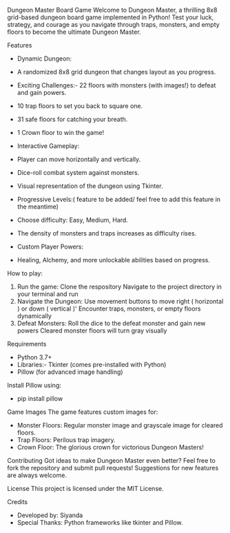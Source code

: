 Dungeon Master Board Game 
Welcome to Dungeon Master, a thrilling 8x8 grid-based dungeon board game implemented in Python!
Test your luck, strategy, and courage as you navigate through traps, monsters, and empty floors to become the ultimate Dungeon Master.

Features 
- Dynamic Dungeon:
-  A randomized 8x8 grid dungeon that changes layout as you progress.
- Exciting Challenges:- 22 floors with monsters (with images!) to defeat and gain powers.
- 10 trap floors to set you back to square one.
- 31 safe floors for catching your breath.
- 1 Crown floor to win the game!

- Interactive Gameplay:
- Player can move horizontally and vertically.
- Dice-roll combat system against monsters.
- Visual representation of the dungeon using Tkinter.

- Progressive Levels:( feature to be added/ feel free to add this feature in the meantime)
- Choose difficulty: Easy, Medium, Hard.
- The density of monsters and traps increases as difficulty rises.

- Custom Player Powers:
- Healing, Alchemy, and more unlockable abilities based on progress.

How to play:
1. Run the game:
   Clone the respository
   Navigate to the project directory in your terminal and run
2. Navigate the Dungeon:
   Use movement buttons to move right ( horizontal ) or down ( vertical )'
   Encounter traps, monsters, or empty floors dynamically
3. Defeat Monsters:
   Roll the dice to the defeat monster and gain new powers
   Cleared monster floors will turn gray visually

Requirements 
- Python 3.7+
- Libraries:- Tkinter (comes pre-installed with Python)
- Pillow (for advanced image handling)


Install Pillow using:
- pip install pillow

Game Images 
The game features custom images for:
- Monster Floors: Regular monster image and grayscale image for cleared floors.
- Trap Floors: Perilous trap imagery.
- Crown Floor: The glorious crown for victorious Dungeon Masters!

Contributing 
Got ideas to make Dungeon Master even better? Feel free to fork the repository and submit pull requests! Suggestions for new features are always welcome.

License 
This project is licensed under the MIT License.

Credits 
- Developed by: Siyanda
- Special Thanks: Python frameworks like tkinter and Pillow.













